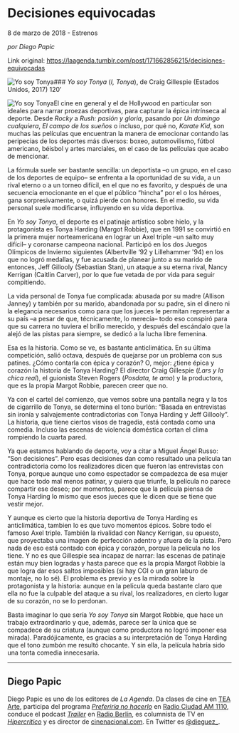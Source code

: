 # Decisiones equivocadas



8 de marzo de 2018 - Estrenos

_por Diego Papic_

Link original: https://laagenda.tumblr.com/post/171662856215/decisiones-equivocadas

![Yo soy Tonya](https://64.media.tumblr.com/d11d28aa473a43697c433c850532ed68/tumblr_inline_pjzp3mt3Y91t6q87u_500.jpg)### *Yo soy Tonya* (*I, Tonya*), de Craig Gillespie (Estados Unidos, 2017) 120’

![Yo soy Tonya](https://64.media.tumblr.com/d11d28aa473a43697c433c850532ed68/tumblr_inline_pjzp3mt3Y91t6q87u_400.jpg)El cine en general y el de Hollywood en particular son ideales para narrar proezas deportivas, para capturar la épica intrínseca al deporte. Desde *Rocky* a *Rush: pasión y gloria*, pasando por *Un domingo cualquiera*, *El campo de los sueños* o incluso, por qué no, *Karate Kid*, son muchas las películas que encuentran la manera de emocionar contando las peripecias de los deportes más diversos: boxeo, automovilismo, fútbol americano, béisbol y artes marciales, en el caso de las películas que acabo de mencionar.

La fórmula suele ser bastante sencilla: un deportista –o un grupo, en el caso de los deportes de equipo– se enfrenta a la oportunidad de su vida, a un rival eterno o a un torneo difícil, en el que no es favorito, y después de una secuencia emocionante en el que el público “hincha” por el o los héroes, gana sorpresivamente, o quizá pierde con honores. En el medio, su vida personal suele modificarse, influyendo en su vida deportiva.

En *Yo soy Tonya*, el deporte es el patinaje artístico sobre hielo, y la protagonista es Tonya Harding (Margot Robbie), que en 1991 se convirtió en la primera mujer norteamericana en lograr un Axel triple –un salto muy difícil– y coronarse campeona nacional. Participó en los dos Juegos Olímpicos de Invierno siguientes (Albertville ‘92 y Lillehammer '94) en los que no logró medallas, y fue acusada de planear junto a su marido de entonces, Jeff Gillooly (Sebastian Stan), un ataque a su eterna rival, Nancy Kerrigan (Caitlin Carver), por lo que fue vetada de por vida para seguir compitiendo.

La vida personal de Tonya fue complicada: abusada por su madre (Allison Janney) y también por su marido, abandonada por su padre, sin el dinero ni la elegancia necesarios como para que los jueces le permitan representar a su país –a pesar de que, técnicamente, lo merecía– todo eso conspiró para que su carrera no tuviera el brillo merecido, y después del escándalo que la alejó de las pistas para siempre, se dedicó a la lucha libre femenina.

Esa es la historia. Como se ve, es bastante anticlimática. En su última competición, salió octava, después de quejarse por un problema con sus patines. ¿Cómo contarla con épica y corazón? O, mejor: ¿tiene épica y corazón la historia de Tonya Harding? El director Craig Gillespie (*Lars y la chica real*), el guionista Steven Rogers (*Posdata, te amo*) y la productora, que es la propia Margot Robbie, parecen creer que no.

Ya con el cartel del comienzo, que vemos sobre una pantalla negra y la tos de cigarrillo de Tonya, se determina el tono burlón: “Basada en entrevistas sin ironía y salvajemente contradictorias con Tonya Harding y Jeff Gillooly”. La historia, que tiene ciertos visos de tragedia, está contada como una comedia. Incluso las escenas de violencia doméstica cortan el clima rompiendo la cuarta pared.

Ya que estamos hablando de deporte, voy a citar a Miguel Ángel Russo: “Son decisiones”. Pero esas decisiones dan como resultado una película tan contradictoria como los realizadores dicen que fueron las entrevistas con Tonya, porque aunque uno como espectador se compadezca de esa mujer que hace todo mal menos patinar, y quiera que triunfe, la película no parece compartir ese deseo; por momentos, parece que la película piensa de Tonya Harding lo mismo que esos jueces que le dicen que se tiene que vestir mejor.

Y aunque es cierto que la historia deportiva de Tonya Harding es anticlimática, tambien lo es que tuvo momentos épicos. Sobre todo el famoso Axel triple. También la rivalidad con Nancy Kerrigan, su opuesto, que proyectaba una imagen de perfección adentro y afuera de la pista. Pero nada de eso está contado con épica y corazón, porque la película no los tiene. Y no es que Gillespie sea incapaz de narrar: las escenas de patinaje están muy bien logradas y hasta parece que es la propia Margot Robbie la que logra dar esos saltos imposibles (si hay CGI o un gran laburo de montaje, no lo sé). El problema es previo y es la mirada sobre la protagonista y la historia: aunque en la película queda bastante claro que ella no fue la culpable del ataque a su rival, los realizadores, en cierto lugar de su corazón, no se lo perdonan.

Basta imaginar lo que sería *Yo soy Tonya* sin Margot Robbie, que hace un trabajo extraordinario y que, además, parece ser la única que se compadece de su criatura (aunque como productora no logró imponer esa mirada). Paradójicamente, es gracias a su interpretación de Tonya Harding que el tono zumbón me resultó chocante. Y sin ella, la película habría sido una tonta comedia innecesaria.

  




---

 Diego Papic
------------

 Diego Papic es uno de los editores de *La Agenda*. Da clases de cine en [TEA Arte](http://tea-arte.com.ar/), participa del programa *[Preferiría no hacerlo](http://preferiria-no-hacerlo.tumblr.com/)* en [Radio Ciudad AM 1110](http://www.buenosaires.gob.ar/radiociudad), conduce el podcast *[Trailer](http://www.radioberlin.com.ar/programas/trailer)* en [Radio Berlín](http://www.radioberlin.com.ar/), es columnista de TV en *[Hipercrítico](http://hipercritico.com/)* y es director de [cinenacional.com](http://www.cinenacional.com/). En Twitter es [@dieguez\_](https://twitter.com/dieguez_). 

